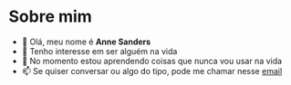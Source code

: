  # Sobre mim
- 👋 Olá, meu nome é **Anne Sanders**
- 👀 Tenho interesse em ser alguém na vida
- 🌱 No momento estou aprendendo coisas que nunca vou usar na vida
- 📫 Se quiser conversar ou algo do tipo, pode me chamar nesse [email](anne.sanders@escola.pr.gov.br)
